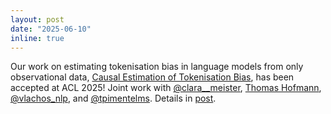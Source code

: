 ```yaml
---
layout: post
date: "2025-06-10"
inline: true
---
```



Our work on estimating tokenisation bias in language models from only observational data, [Causal Estimation of Tokenisation Bias](https://arxiv.org/abs/2506.03149), has been accepted at ACL 2025! Joint work with [@clara__meister](https://x.com/clara__meister), [Thomas Hofmann](https://inf.ethz.ch/people/person-detail.hofmann.html), [@vlachos_nlp](https://x.com/vlachos_nlp), and [@tpimentelms](https://x.com/tpimentelms). Details in [post](https://x.com/pietro_lesci/status/1930574595108618333).